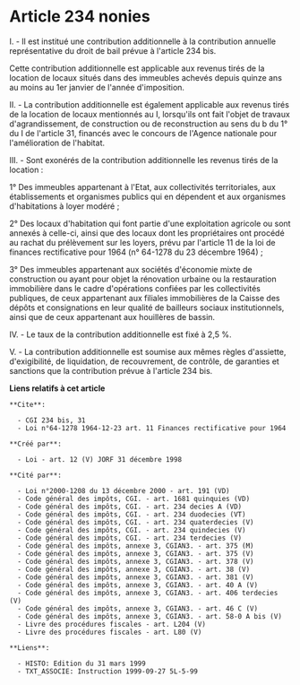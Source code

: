 # Article 234 nonies

I. - Il est institué une contribution additionnelle à la contribution annuelle représentative du droit de bail prévue à
l'article 234 bis.

Cette contribution additionnelle est applicable aux revenus tirés de la location de locaux situés dans des immeubles achevés
depuis quinze ans au moins au 1er janvier de l'année d'imposition.

II. - La contribution additionnelle est également applicable aux revenus tirés de la location de locaux mentionnés au I,
lorsqu'ils ont fait l'objet de travaux d'agrandissement, de construction ou de reconstruction au sens du b du 1° du I de
l'article 31, financés avec le concours de l'Agence nationale pour l'amélioration de l'habitat.

III. - Sont exonérés de la contribution additionnelle les revenus tirés de la location :

1° Des immeubles appartenant à l'Etat, aux collectivités territoriales, aux établissements et organismes publics qui en
dépendent et aux organismes d'habitations à loyer modéré ;

2° Des locaux d'habitation qui font partie d'une exploitation agricole ou sont annexés à celle-ci, ainsi que des locaux dont
les propriétaires ont procédé au rachat du prélèvement sur les loyers, prévu par l'article 11 de la loi de finances
rectificative pour 1964 (n° 64-1278 du 23 décembre 1964) ;

3° Des immeubles appartenant aux sociétés d'économie mixte de construction ou ayant pour objet la rénovation urbaine ou la
restauration immobilière dans le cadre d'opérations confiées par les collectivités publiques, de ceux appartenant aux
filiales immobilières de la Caisse des dépôts et consignations en leur qualité de bailleurs sociaux institutionnels, ainsi
que de ceux appartenant aux houillères de bassin.

IV. - Le taux de la contribution additionnelle est fixé à 2,5 %.

V. - La contribution additionnelle est soumise aux mêmes règles d'assiette, d'exigibilité, de liquidation, de recouvrement,
de contrôle, de garanties et sanctions que la contribution prévue à l'article 234 bis.

**Liens relatifs à cet article**

	**Cite**:

	  - CGI 234 bis, 31
	  - Loi n°64-1278 1964-12-23 art. 11 Finances rectificative pour 1964

	**Créé par**:

	  - Loi - art. 12 (V) JORF 31 décembre 1998

	**Cité par**:

	  - Loi n°2000-1208 du 13 décembre 2000 - art. 191 (VD)
	  - Code général des impôts, CGI. - art. 1681 quinquies (VD)
	  - Code général des impôts, CGI. - art. 234 decies A (VD)
	  - Code général des impôts, CGI. - art. 234 duodecies (VT)
	  - Code général des impôts, CGI. - art. 234 quaterdecies (V)
	  - Code général des impôts, CGI. - art. 234 quindecies (V)
	  - Code général des impôts, CGI. - art. 234 terdecies (V)
	  - Code général des impôts, annexe 3, CGIAN3. - art. 375 (M)
	  - Code général des impôts, annexe 3, CGIAN3. - art. 375 (V)
	  - Code général des impôts, annexe 3, CGIAN3. - art. 378 (V)
	  - Code général des impôts, annexe 3, CGIAN3. - art. 38 (V)
	  - Code général des impôts, annexe 3, CGIAN3. - art. 381 (V)
	  - Code général des impôts, annexe 3, CGIAN3. - art. 40 A (V)
	  - Code général des impôts, annexe 3, CGIAN3. - art. 406 terdecies (V)
	  - Code général des impôts, annexe 3, CGIAN3. - art. 46 C (V)
	  - Code général des impôts, annexe 3, CGIAN3. - art. 58-0 A bis (V)
	  - Livre des procédures fiscales - art. L204 (V)
	  - Livre des procédures fiscales - art. L80 (V)

	**Liens**:

	  - HISTO: Edition du 31 mars 1999
	  - TXT_ASSOCIE: Instruction 1999-09-27 5L-5-99
